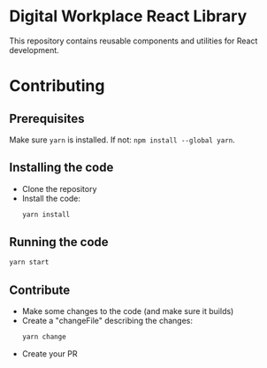 # Digital Workplace React Library

This repository contains reusable components and utilities for React development.

# Contributing

## Prerequisites

Make sure `yarn` is installed. If not: `npm install --global yarn`.

## Installing the code

- Clone the repository
- Install the code:
  ```bash
  yarn install
  ```

## Running the code

```bash
yarn start
```

## Contribute

- Make some changes to the code (and make sure it builds)
- Create a "changeFile" describing the changes:
  ```bash
  yarn change
  ```
- Create your PR
